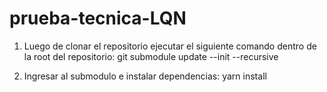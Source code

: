 # prueba-tecnica-LQN

1. Luego de clonar el repositorio ejecutar el siguiente comando dentro de la root del repositorio:
git submodule update --init --recursive

2. Ingresar al submodulo e instalar dependencias:
yarn install
